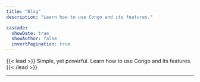 ```yaml
---
title: "Blog"
description: "Learn how to use Congo and its features."

cascade:
  showDate: true
  showAuthor: false
  invertPagination: true
---
```


{{< lead >}}
Simple, yet powerful. Learn how to use Congo and its features.
{{< /lead >}}

---
